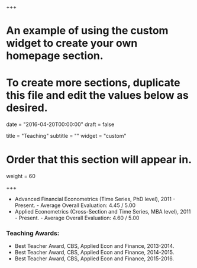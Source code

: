 +++
# An example of using the custom widget to create your own homepage section.
# To create more sections, duplicate this file and edit the values below as desired.

date = "2016-04-20T00:00:00"
draft = false

title = "Teaching"
subtitle = ""
widget = "custom"

# Order that this section will appear in.
weight = 60

+++

- Advanced Financial Econometrics (Time Series, PhD level), 2011 -
  Present. 
	  - Average Overall Evaluation: 4.45 / 5.00
- Applied Econometrics (Cross-Section and Time Series, MBA level),
  2011 - Present. 
	  - Average Overall Evaluation: 4.60 / 5.00

### Teaching Awards:

- Best Teacher Award, CBS, Applied Econ and Finance, 2013-2014.
- Best Teacher Award, CBS, Applied Econ and Finance, 2014-2015. 
- Best Teacher Award, CBS, Applied Econ and Finance, 2015-2016. 
